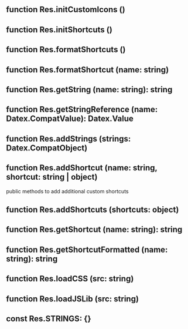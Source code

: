 ## function **Res.initCustomIcons** ()



## function **Res.initShortcuts** ()



## function **Res.formatShortcuts** ()



## function **Res.formatShortcut** (name: string)



## function **Res.getString** (name: string): string



## function **Res.getStringReference** (name: Datex.CompatValue): Datex.Value



## function **Res.addStrings** (strings: Datex.CompatObject)



## function **Res.addShortcut** (name: string, shortcut: string | object)


public methods to add additional custom shortcuts

## function **Res.addShortcuts** (shortcuts: object)



## function **Res.getShortcut** (name: string): string



## function **Res.getShortcutFormatted** (name: string): string



## function **Res.loadCSS** (src: string)



## function **Res.loadJSLib** (src: string)



## const **Res.STRINGS**: {}

